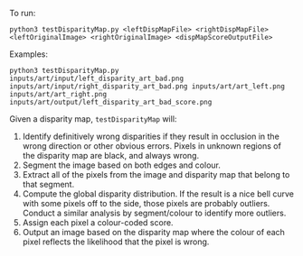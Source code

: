 To run:
```
python3 testDisparityMap.py <leftDispMapFile> <rightDispMapFile> <leftOriginalImage> <rightOriginalImage> <dispMapScoreOutputFile>
```

Examples: 
```
python3 testDisparityMap.py inputs/art/input/left_disparity_art_bad.png inputs/art/input/right_disparity_art_bad.png inputs/art/art_left.png inputs/art/art_right.png inputs/art/output/left_disparity_art_bad_score.png
```

Given a disparity map, `testDisparityMap` will:
1. Identify definitively wrong disparities if they result in occlusion in the wrong direction or other obvious errors. Pixels in unknown regions of the disparity map are black, and always wrong.
1. Segment the image based on both edges and colour.
1. Extract all of the pixels from the image and disparity map that belong to that segment.
1. Compute the global disparity distribution. If the result is a nice bell curve with some pixels off to the side, those pixels are probably outliers. Conduct a similar analysis by segment/colour to identify more outliers.
1. Assign each pixel a colour-coded score.
1. Output an image based on the disparity map where the colour of each pixel reflects the likelihood that the pixel is wrong.
<!-- 1. [optional] perform correction, using RANSAC plane fitting. -->